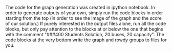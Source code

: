 

The code for the graph generation was created in ipython notebook. In order to generate outputs of your own, simply run the code blocks in order starting from the top (in order to see the image of the graph and the score of our solution.)  If purely interested in the output files alone, run all the code blocks, but only pay attention to the blocks at or below the one that begins with the comment "###400 Students Solution, 20 buses, 20 capacity".  The code blocks at the very bottom write the graph and rowdy groups to files for you.
